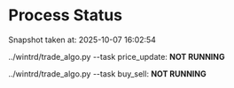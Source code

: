 # Process Status

Snapshot taken at: 2025-10-07 16:02:54

../wintrd/trade_algo.py --task price_update: **NOT RUNNING**

../wintrd/trade_algo.py --task buy_sell: **NOT RUNNING**

